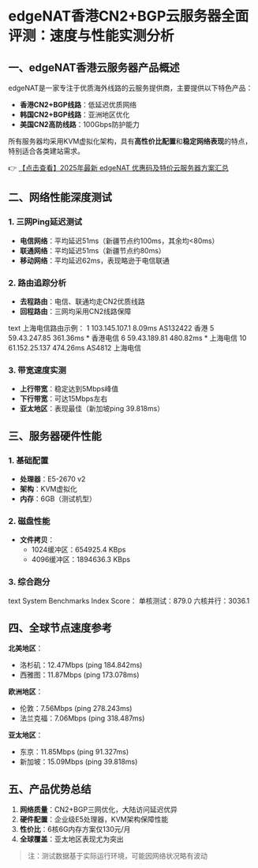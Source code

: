# edgeNAT香港CN2+BGP云服务器全面评测：速度与性能实测分析

## 一、edgeNAT香港云服务器产品概述

edgeNAT是一家专注于优质海外线路的云服务提供商，主要提供以下特色产品：
- **香港CN2+BGP线路**：低延迟优质网络
- **韩国CN2+BGP线路**：亚洲地区优化
- **美国CN2高防线路**：100Gbps防护能力

所有服务器均采用KVM虚拟化架构，具有**高性价比配置**和**稳定网络表现**的特点，特别适合各类建站需求。

👉 [【点击查看】2025年最新 edgeNAT 优惠码及特价云服务器方案汇总](https://bit.ly/edgenat)

## 二、网络性能深度测试

### 1. 三网Ping延迟测试
- **电信网络**：平均延迟51ms（新疆节点约100ms，其余均<80ms）
- **联通网络**：平均延迟51ms（新疆节点约80ms）
- **移动网络**：平均延迟62ms，表现略逊于电信联通

### 2. 路由追踪分析
- **去程路由**：电信、联通均走CN2优质线路
- **回程路由**：三网均采用CN2线路保障

text
上海电信路由示例：
1  103.145.107.1  8.09ms  AS132422  香港
5  59.43.247.85  361.36ms  *  香港电信
6  59.43.189.81  480.82ms  *  上海电信
10 61.152.25.137  474.26ms  AS4812  上海电信

### 3. 带宽速度实测
- **上行带宽**：稳定达到5Mbps峰值
- **下行带宽**：可达15Mbps左右
- **亚太地区**：表现最佳（新加坡ping 39.818ms）

## 三、服务器硬件性能

### 1. 基础配置
- **处理器**：E5-2670 v2
- **架构**：KVM虚拟化
- **内存**：6GB（测试机型）

### 2. 磁盘性能
- **文件拷贝**：
  - 1024缓冲区：654925.4 KBps
  - 4096缓冲区：1894636.3 KBps

### 3. 综合跑分
text
System Benchmarks Index Score：
单核测试：879.0
六核并行：3036.1

## 四、全球节点速度参考

**北美地区**：
- 洛杉矶：12.47Mbps (ping 184.842ms)
- 西雅图：11.87Mbps (ping 173.078ms)

**欧洲地区**：
- 伦敦：7.56Mbps (ping 278.243ms)
- 法兰克福：7.06Mbps (ping 318.487ms)

**亚太地区**：
- 东京：11.85Mbps (ping 91.327ms)
- 新加坡：15.09Mbps (ping 39.818ms)

## 五、产品优势总结

1. **网络质量**：CN2+BGP三网优化，大陆访问延迟优异
2. **硬件配置**：企业级E5处理器，KVM架构保障性能
3. **性价比**：6核6G内存方案仅130元/月
4. **全球覆盖**：亚太地区表现尤为突出

> 注：测试数据基于实际运行环境，可能因网络状况略有波动